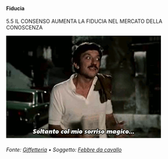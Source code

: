 #### Fiducia

<span class="tesi">5.5 IL CONSENSO AUMENTA LA FIDUCIA NEL MERCATO DELLA CONOSCENZA</span>

![Febbre da cavallo](../assets/images/febbre15.gif ':size=450x100%')

###### Fonte: [Giffetteria](http://giffetteria.it/gif/febbre-da-cavallo-8/) • Soggetto: [Febbre da cavallo](https://it.wikipedia.org/wiki/Febbre_da_cavallo)

